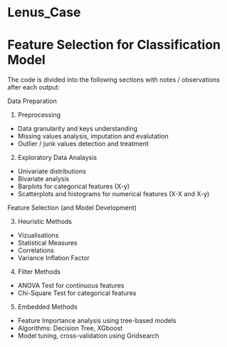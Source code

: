 # Lenus_Case
# Feature Selection for Classification Model

The code is divided into the following sections with notes / observations after each output:

Data Preparation
1. Preprocessing
- Data granularity and keys understanding
- Missing values analysis, imputation and evalutation
- Outlier / junk values detection and treatment
  
2. Exploratory Data Analaysis
- Univariate distributions 
- Bivariate analysis 
- Barplots for categorical features (X-y)
- Scatterplots and histograms for numerical features (X-X and X-y)

Feature Selection (and Model Development)

3. Heuristic Methods
- Vizualisations
- Statistical Measures
- Correlations
- Variance Inflation Factor 

4. Filter Methods
- ANOVA Test for continuous features
- Chi-Square Test for categorical features
   
5. Embedded Methods
- Feature Importance analysis using tree-based models
- Algorithms: Decision Tree, XGboost
- Model tuning, cross-validation using Gridsearch
